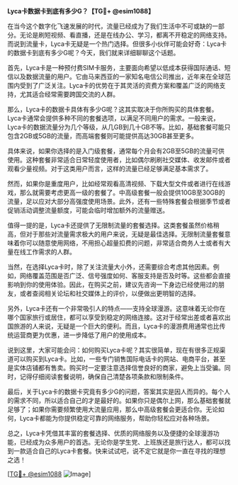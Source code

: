 **Lyca卡数据卡到底有多少G？【TG💪+ @esim1088】**

在当今这个数字化飞速发展的时代，流量已经成为了我们生活中不可或缺的一部分。无论是刷短视频、看直播，还是在线办公、学习，都离不开稳定的网络支持。而说到流量卡，Lyca卡无疑是一个热门选择。但很多小伙伴可能会好奇：Lyca卡的数据卡到底有多少G呢？今天，我们就来详细聊聊这个话题。

首先，Lyca卡是一种预付费SIM卡服务，主要面向希望以低成本获得国际通话、短信以及数据流量的用户。它由马来西亚的一家知名电信公司推出，近年来在全球范围内受到了广泛关注。Lyca卡的优势在于其灵活的资费方案和覆盖广泛的网络支持，尤其适合经常需要跨国交流的人群。

那么，Lyca卡的数据卡具体有多少G呢？这其实取决于你所购买的具体套餐。Lyca卡通常会提供多种不同的套餐选项，以满足不同用户的需求。一般来说，Lyca卡的数据流量分为几个等级，从几GB到几十GB不等。比如，基础套餐可能只包含2GB或5GB的流量，而高端套餐则可能提供高达30GB甚至更多。

具体来说，如果你选择的是入门级套餐，通常每个月会有2GB至5GB的流量可供使用。这种套餐非常适合日常轻度使用者，比如偶尔刷刷社交媒体、收发邮件或者观看少量视频。对于这类用户而言，这样的流量已经足够满足基本需求了。

然而，如果你是重度用户，比如经常观看高清视频、下载大型文件或者进行在线游戏，那么就需要考虑更高一级的套餐了。中高级套餐一般会提供10GB至30GB的流量，足以应对大部分高强度使用场景。此外，还有一些特殊套餐会根据季节或者促销活动调整流量额度，可能会临时增加额外的流量赠送。

值得一提的是，Lyca卡还提供了无限制流量的套餐选择。这类套餐虽然价格稍高，但对于那些对流量需求极大的用户来说，无疑是最佳选择。无限制流量套餐意味着你可以随意使用网络，不用担心超量扣费的问题，非常适合商务人士或者有大量在线工作需求的人群。

当然，在选择Lyca卡时，除了关注流量大小外，还需要综合考虑其他因素。例如，网络覆盖范围是否广泛、信号强度如何、客服支持是否及时等。这些都会直接影响到你的使用体验。因此，在购买之前，建议先咨询一下身边已经使用过的朋友，或者查阅相关论坛和社交媒体上的评价，以便做出更明智的选择。

另外，Lyca卡还有一个非常吸引人的特点——支持全球漫游。这意味着无论你在哪个国家旅行或居住，都可以享受到稳定的网络连接。这对于经常出差或者喜欢出国旅游的人来说，无疑是一个巨大的便利。而且，Lyca卡的漫游费用通常也比传统运营商更为优惠，进一步降低了用户的使用成本。

说到这里，大家可能会问：如何购买Lyca卡呢？其实很简单，现在有很多正规渠道可以购买到Lyca卡。比如，一些专门销售国际电话卡的网站、电商平台，甚至是实体店铺都有售卖。购买时一定要注意选择信誉良好的商家，避免上当受骗。同时，记得仔细阅读套餐说明，确保自己清楚各项条款和限制条件。

最后，关于Lyca卡的数据卡究竟有多少G的问题，答案其实是因人而异的。每个人的需求不同，所以适合自己的才是最好的。如果你只是偶尔上网，那么基础套餐就足够了；如果你需要频繁使用大流量应用，那么中高级套餐会更适合你。无论如何，Lyca卡都能为你提供稳定可靠的网络服务，帮助你轻松应对各种场景。

总之，Lyca卡凭借其丰富的套餐选择、优质的网络服务以及便捷的全球漫游功能，已经成为众多用户的首选。无论你是学生党、上班族还是旅行达人，都可以找到一款适合自己的Lyca卡套餐。快来试试吧，说不定它就是你一直在寻找的理想之选！

[[TG💪+ @esim1088](https://t.me/s/esim1088) ![Image](https://i.postimg.cc/4NQfJmqS/Snipaste-2025-05-13-00-14-12.png)]